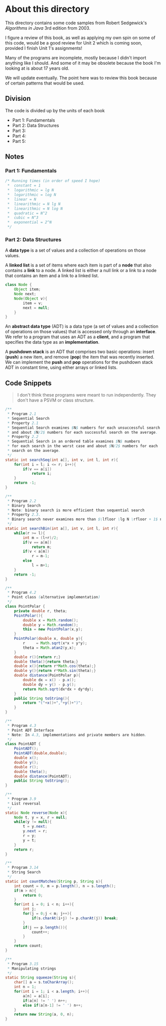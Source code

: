 # About this directory

This directory contains some code samples from Robert Sedgewick's *Algorithms in Java* 3rd edition from 2003.

I figure a review of this book, as well as applying my own spin on some of this code, would be a good review for Unit 2 which is coming soon, provided I finish Unit 1's assignments!

Many of the programs are incomplete, mostly because I didn't import anything like I should. And some of it may be obsolete because the book I'm looking at is about 17 years old.

We will update eventually. The point here was to review this book because of certain patterns that would be used.

## Division

The code is divided up by the units of each book

* Part 1: Fundamentals
* Part 2: Data Structures
* Part 3:
* Part 4:
* Part 5:

## Notes

### Part 1: Fundamentals

```java
/* Running times (in order of speed I hope)
 *  constant = 1
 *  logarithmic = lg N
 *  logarithmic = log N
 *  linear = N
 *  linearithmic = N lg N
 *  linearithmic = N log N
 *  quadratic = N^2
 *  cubic = N^3
 *  exponential = 2^N
 */
```

### Part 2: Data Structures

A **data type** is a set of values and a collection of operations on those values.

A **linked list** is a set of items where each item is part of a **node** that also contains a **link** to a node. 
A linked list is either a null link or a link to a node that contains an item and a link to a linked list.
 
```java
class Node {
    Object item;
    Node next;
    Node(Object v){
        item = v;
        next = null;
    }
}
```

An **abstract data type** (ADT) is a data type (a set of values and a collection of operations on those values) that is accessed only through an **interface**. We refer to a program that uses an ADT as a **client**, and a program that specifies the data type as an **implementation**.
 
A **pushdown stack** is an ADT that comprises two basic operations: insert (**push**) a new item, and remove (**pop**) the item that was recently inserted.
We can implement the **push** and **pop** operations for the pushdown stack ADT in constant time, using either arrays or linked lists.



## Code Snippets

> I don't think these programs were meant to run independently. They don't have a PSVM or class structure.

```java
/**
 * Program 2.1
 * Sequential Search
 * Property 2.1
 * Sequential Search examines $N$ numbers for each unsuccessful search 
 * and about $N/2$ numbers for each successful search on the average.
 * Property 2.2
 * Sequential Search in an ordered table examines $N$ numbers
 * for each search in the worst case and about $N/2$ numbers for each
 * search on the average.
 */
static int searchSeq(int a[], int v, int l, int r){
    for(int i = l; i <= r; i++){
        if(v == a[i])
            return i;
    }
    return -1;
}

/**
 * Program 2.2
 * Binary Search 
 * Note: binary search is more efficient than sequential search
 * Property 2.3.
 * Binary search never examines more than $\lfloor \lg N \rfloor + 1$ numbers.
 */
static int searchBin(int a[], int v, int l, int r){
    while(r >= l){
        int m = (l+r)/2;
        if(v == a[m])
            return m;
        if(v < a[m])
            r = m-1;
        else
            l = m+1;
    }
    return -1;
}

/**
 * Program 4.2
 * Point class (alternative implementation)
 */
class PointPolar {
    private double r, theta;
    PointPolar(){
        double x = Math.random();
        double y = Math.random();
        this = new PointPolar(x,y);
    }
    PointPolar(double x, double y){
        r     = Math.sqrt(x*x + y*y);
        theta = Math.atan2(y,x);
    }
    double r(){return r;}
    double theta(){return theta;}
    double x(){return r*Math.cos(theta);}
    double y(){return r*Math.sin(theta);}
    double distance(PointPolar p){
        double dx = x() - p.x();
        double dy = y() - p.y();
        return Math.sqrt(dx*dx + dy*dy);
    }
    public String toString(){
        return "("+x()+","+y()+")";
    }
}

/**
 * Program 4.3
 * Point ADT Interface
 * Note: In 4.3, implementations and private members are hidden.
 */
class PointADT {
    PointADT();
    PointADT(double,double);
    double x();
    double y();
    double r();
    double theta();
    double distance(PointADT);
    public String toString();
}
```

```java
/**
 * Program 3.9
 * List reversal
 */
static Node reverse(Node x){
    Node t, y = x, r = null;
    while(y != null){
        t = y.next;
        y.next = r;
        r = y;
        y = t;
    }
    return r;
}
```

```java
/**
 * Program 3.14
 * String Search
 */
static int countMatches(String p, String s){
    int count = 0, m = p.length(), n = s.length();
    if(m > n){
        return 0;
    }
    for(int i = 0; i < n; i++){
        int j;
        for(j = 0;j < m; j++){
            if(s.charAt(i+j) != p.charAt(j)) break;
        }
        if(j == p.length()){
            count++;
        }
    }
    return count;
}

/**
 * Program 3.15
 * Manipulating strings
 */
static String squeeze(String s){
    char[] a = s.toCharArray();
    int n = 1;
    for(int i = 1; i < a.length; i++){
        a[n] = a[i];
        if(a[n] != ' ') n++;
        else if(a[n-1] != ' ') n++;
    }
    return new String(a, 0, n);
}
```
